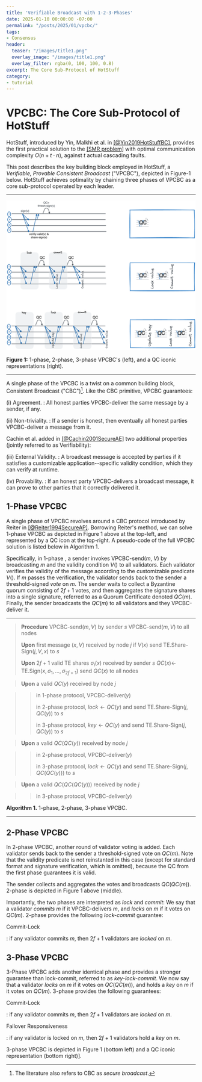 ```yaml
---
title: 'Verifiable Broadcast with 1-2-3-Phases'
date: 2025-01-10 00:00:00 -07:00
permalink: "/posts/2025/01/vpcbc/"
tags:
- Consensus
header:
  teaser: "/images/title1.png"
  overlay_image: "/images/title1.png"
  overlay_filter: rgba(0, 100, 100, 0.8)
excerpt: The Core Sub-Protocol of HotStuff 
category:
- tutorial
---
```


# VPCBC: The Core Sub-Protocol of HotStuff 

HotStuff, introduced by Yin, Malkhi et al. in [[@Yin2019HotStuffBC]](https://api.semanticscholar.org/CorpusID:197644531),
provides the first practical solution to the
[[SMR problem]](https://malkhi.com/posts/2025/01/models/)
with optimal communication complexity $O(n + t \cdot n)$, against $t$ actual cascading faults. 

This post describes the key building block employed in HotStuff, a *Verifiable, Provable Consistent Broadcast* ("VPCBC"), depicted in Figure-1 below. HotStuff achieves optimality by chaining three phases of VPCBC as a core sub-protocol operated by each leader. 

---

![image](/images/HS/vpcbc.png)

**Figure 1:** 1-phase, 2-phase, 3-phase VPCBC's (left), and a QC iconic representations (right).

---

A single phase of the VPCBC is a twist on a common building block, Consistent
Broadcast ("CBC")[^1]. Like the CBC primitive, VPCBC guarantees:

(i) Agreement. 
: All honest parties VPCBC-deliver the same message by a sender, if any.

(ii) Non-triviality.
: If a sender is honest, then eventually all honest
parties VPCBC-deliver a message from it.

Cachin et al. added in [[@Cachin2001SecureAE]](https://api.semanticscholar.org/CorpusID:18716687) two additional properties (jointly referred to as Verifiability):

(iii) External Validity. 
: A broadcast message is accepted by parties if it
    satisfies a customizable application--specific validity condition,
    which they can verify at runtime.

(iv) Provability. 
: If an honest party VPCBC-delivers a broadcast message, it can
    prove to other parties that it correctly delivered it.

## 1-Phase VPCBC

A single phase of VPCBC revolves around a CBC protocol introduced by Reiter
in [[@Reiter1994SecureAP]](https://api.semanticscholar.org/CorpusID:1990309). Borrowing Reiter's method, we can solve 1-phase VPCBC as depicted in Figure 1 above at
the top-left, and represented by a QC icon at the top-right.
A pseudo-code of the full VPCBC
solution is listed below in Algorithm 1.

Specifically, in 1-phase , a sender invokes VPCBC-send($m$, $V$) by broadcasting $m$ and
the validity condition $V()$ to all validators. Each validator verifies
the validity of the message according to the customizable predicate
$V()$. If $m$ passes the verification, the validator sends back to the
sender a threshold-signed *vote* on $m$. The sender waits to collect a
Byzantine quorum consisting of $2f+1$ votes, and then aggregates the
signature shares into a single signature, referred to as a Quorum
Certificate denoted $QC(m)$. Finally, the sender broadcasts the $QC(m)$
to all validators and they VPCBC-deliver it.

---
> **Procedure** VPCBC-send($m, V$) by sender $s$
> 	VPCBC-send($m, V$) to all nodes
>
> **Upon** first message $(x, V)$ received by node $j$
> 	if  $V(x)$ send TE.Share-Sign($j, V, x$) to $s$
>
>**Upon** $2f+1$ valid TE shares $\sigma_i(x)$ received by sender $s$
> 	$QC(x) \gets$ TE.Sign($x, \sigma_1, ..., \sigma_{2f+1}$) 
> 	send $QC(x)$ to all nodes

>**Upon** a valid $QC(y)$ received by node $j$

>> in 1-phase protocol, VPCBC-deliver($y$)
>> 
>> in 2-phase protocol, $lock \gets QC(y)$ and send TE.Share-Sign($j, QC(y)$) to $s$
>> 
>> in 3-phase protocol, $key \gets QC(y)$ and send TE.Share-Sign($j, QC(y)$) to $s$

> **Upon** a valid $QC(QC(y))$ received by node $j$

>> in 2-phase protocol, VPCBC-deliver($y$) 
>> 
>> in 3-phase protocol, $lock \gets QC(y)$ and send TE.Share-Sign($j, QC(QC(y))$) to $s$

> **Upon** a valid $QC(QC(QC(y)))$ received by node $j$

>> in 3-phase protocol, VPCBC-deliver($y$)

**Algorithm 1.** 1-phase, 2-phase, 3-phase VPCBC. 

---

## 2-Phase  VPCBC

In 2-phase VPCBC, another round of validator voting is added. Each validator
sends back to the sender a threshold-signed vote on $QC(m)$. Note that
the validity predicate is not reinstanted in this case (except for standard
format and signature verification, which is omitted), because the QC
from the first phase guarantees it is valid.

The sender collects and aggregates the votes and broadcasts $QC(QC(m))$.
2-phase is depicted in Figure 1 above (middle).

Importantly, the two phases are interpreted as *lock* and *commit*: We
say that a validator *commits* $m$ if it VPCBC-delivers $m$, and *locks* on
$m$ if it votes on $QC(m)$. 2-phase provides the following *lock-commit*
guarantee:

Commit-Lock

:   if any validator commits $m$, then $2f+1$ validators are *locked* on
    $m$.

## 3-Phase  VPCBC

3-Phase VPCBC adds another identical phase and provides a stronger guarantee than
lock-commit, referred to as *key-lock-commit*. We now say that a validator
*locks* on $m$ if it votes on $QC(QC(m))$, and holds a *key* on $m$ if
it votes on $QC(m)$. 3-phase provides the following guarantees:

Commit-Lock

:   if any validator commits $m$, then $2f+1$ validators are *locked* on
    $m$.

Failover Responsiveness

:   if any validator is locked on $m$, then $2f+1$ validators hold a
    *key* on $m$.

3-phase VPCBC is depicted in Figure 1 (bottom left) and a QC iconic representation
(bottom right)].

[^1]: The literature also refers to CBC as *secure broadcast*.

